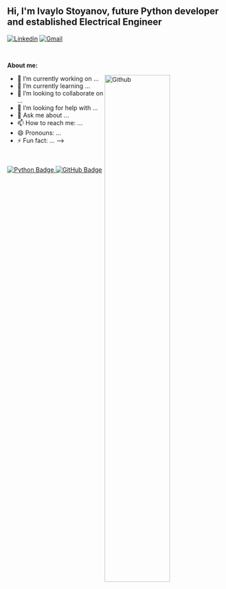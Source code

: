 ## Hi, I'm Ivaylo Stoyanov, future Python developer and established Electrical Engineer

<!-- Your badgesYou can use the website to generate badges: https://shields.io/ -->
[![Linkedin](https://img.shields.io/badge/-LinkedIn-blue?style=flat&logo=Linkedin&logoColor=white)](https://www.linkedin.com)
[![Gmail](https://img.shields.io/badge/-Gmail-c14438?style=flat&logo=Gmail&logoColor=white)](mailto:)

&nbsp;

<!-- Talking about you -->
**About me:**

<!-- Any image aligned to the right. Beware the width -->
<img width="55%" align="right" alt="Github" src="https://raw.githubusercontent.com/onimur/.github/master/.resources/git-header.svg" />

- 🔭 I’m currently working on ...
- 🌱 I’m currently learning ...
- 👯 I’m looking to collaborate on ...
- 🤔 I’m looking for help with ...
- 💬 Ask me about ...
- 📫 How to reach me: ...
- 😄 Pronouns: ...
- ⚡ Fun fact: ...
-->



&nbsp;
<div id="badges" align="left">
  
  <a href="your-python-URL">
    <img src="https://img.shields.io/badge/python-3670A0?style=for-the-badge&logo=python&logoColor=ffdd54" alt="Python Badge"/>
  </a>
    
  <a href="your-github-URL">
    <img src="https://img.shields.io/badge/github-%23121011.svg?style=for-the-badge&logo=github&logoColor=white" alt="GitHub Badge"/>
  </a>
  

